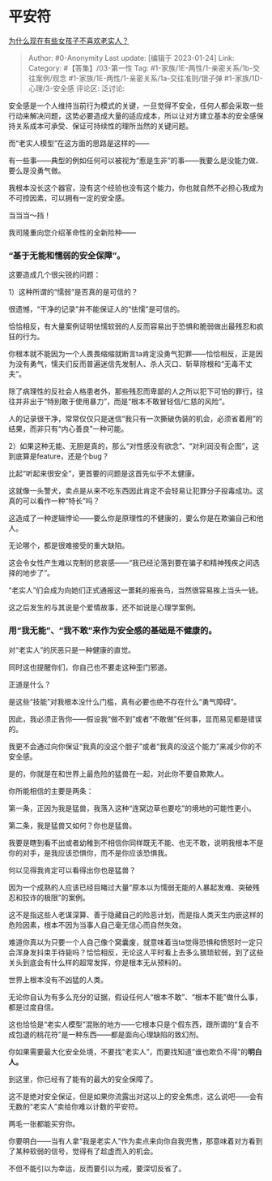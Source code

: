 # 平安符
[为什么现在有些女孩子不喜欢老实人？](https://www.zhihu.com/question/395339149/answer/2857667442)

> Author: #0-Anonymity
> Last update: [编辑于 2023-01-24]
> Link:
> Category: #【答集】/03-第一性
> Tag: #1-家族/1E-两性/1-亲密关系/1b-交往案例/观念 #1-家族/1E-两性/1-亲密关系/1a-交往准则/银子弹 #1-家族/1D-心理/3-安全感
> 评论区:
> 泛讨论:

安全感是一个人维持当前行为模式的关键，一旦觉得不安全，任何人都会采取一些行动来解决问题，这势必要造成大量的适应成本，所以让对方建立基本的安全感保持关系成本可承受、保证可持续性的理所当然的关键问题。

而“老实人模型”在这方面的思路是这样的——

有一些事——典型的例如任何可以被视为“惹是生非”的事——我要么是没能力做、要么是没勇气做。

我根本没长这个器官，没有这个经验也没有这个能力，你也就自然不必担心我成为不可控因素，可以拥有一定的安全感。

当当当～挡！

我司隆重向您介绍革命性的全新险种——

### “基于无能和懦弱的安全保障”。

这要造成几个很尖锐的问题：

1）这种所谓的“懦弱“是否真的是可信的？

很遗憾，“干净的记录”并不能保证人的“怯懦”是可信的。

恰恰相反，有大量案例证明怯懦软弱的人反而容易出于恐惧和脆弱做出最残忍和疯狂的行为。

你根本就不能因为一个人畏畏缩缩就断言ta肯定没勇气犯罪——恰恰相反，正是因为没有勇气，懦夫们反而普遍迷信先发制人、杀人灭口、斩草除根和“无毒不丈夫”。

除了病理性的反社会人格患者外，那些残忍而卑鄙的人之所以犯下可怕的罪行，往往并非出于“特别敢于使用暴力”，而是“根本不敢冒轻信/仁慈的风险”。

人的记录很干净，常常仅仅只是迷信“我只有一次撕破伪装的机会，必须省着用”的结果，而非只有“内心善良”一种可能。

2）如果这种无能、无胆是真的，那么“对性感没有欲念”、“对利润没有企图”，这到底算是feature，还是个bug？

比起“听起来很安全”，更首要的问题是这首先似乎不太健康。

这就像一头警犬，卖点是从来不吃东西因此肯定不会轻易让犯罪分子投毒成功。这真的可以看作一种“特长”吗？

这造成了一种逻辑悖论——要么你是原理性的不健康的，要么你是在欺骗自己和他人。

无论哪个，都是很难接受的重大缺陷。

这会令女性产生难以克制的悲哀感——“我已经沦落到要在骗子和精神残疾之间选择的地步了”。

“老实人”们会成为向她们正式通报这一噩耗的报丧鸟，当然很容易挨上当头一铳。

这之后发生的与其说是个爱情故事，还不如说是心理学案例。

### 用“我无能”、“我不敢”来作为安全感的基础是不健康的。

对“老实人”的厌恶只是一种健康的直觉。

同时这也提醒你们，你自己也不要走这种歪门邪道。

正道是什么？

是这些“技能”对我根本没什么门槛，真有必要也绝不存在什么“勇气障碍”。

因此，我必须正告你——假设我“做不到”或者“不敢做”任何事，显而易见都是错误的。

我更不会通过向你保证“我真的没这个胆子”或者“我真的没这个能力”来减少你的不安全感。

是的，你就是在和世界上最危险的猛兽在一起，对此你不要自欺欺人。

你所能相信的主要是两条：

第一条，正因为我是猛兽，我落入这种“连窝边草也要吃”的境地的可能性更小。

第二条，我是猛兽又如何？你也是猛兽。

我要是瞎到看不出或者幼稚到不相信你同样既无不能、也无不敢，说明我根本不是你的对手，是我应该恐惧你，而不是你应该恐惧我。

何以见得我肯定可以看得出你也是猛兽？

因为一个成熟的人应该已经目睹过大量“原本以为懦弱无能的人暴起发难、突破残忍和狡诈的极限”的案例。

这不是指这些人老谋深算、善于隐藏自己的险恶计划，而是指人类天生内嵌这样的危险因素，根本不因为当事人自己毫无信心而自然失效。

难道你真以为只要一个人自己像个窝囊废，就意味着当ta觉得恐惧和愤怒时一定只会浑身发抖束手待毙吗？恰恰相反，无论这人平时看上去多么猥琐软弱，到了这些关头到底会有什么样的超常发挥，你是根本无从预料的。

世界上根本没有不凶猛的人类。

无论你自认为有多么充分的证据，假设任何人“根本不敢”、“根本不能”做什么事，都是过度自信。

这也恰恰是“老实人模型”混账的地方——它根本只是个假东西，跟所谓的“复合不成包退的桃花符”是一种东西——都是面向心理缺陷的致幻剂。

你如果需要最大化安全处境，不要找“老实人”，而要找知道“谁也欺负不得”的**明白人。**

到这里，你已经有了能有的最大的安全保障了。

这不是绝对安全保证，但是如果你流露出对这以上的安全焦虑，这么说吧——会有无数的“老实人”卖给你难以计数的平安符。

两毛一张都能买穷你。

你要明白——当有人拿“我是老实人”作为卖点来向你自我兜售，那意味着对方看到了某种软弱的信号，觉得有了趁虚而入的机会。

不但不能引以为幸运，反而要引以为戒，要深切反省了。
